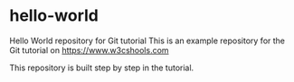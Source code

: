 # hello-world
Hello World repository for Git tutorial
This is an example repository for the Git tutorial on https://www.w3cshools.com

This repository is built step by step in the tutorial.